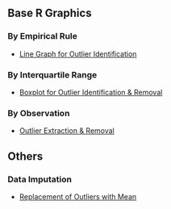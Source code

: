 ## Base R Graphics
### By Empirical Rule
- [Line Graph for Outlier Identification](../[SC]-Descriptive-Analytics/[SC]-Data-Visualisation/[M]-(Outlier)-Line-Graph.md)
### By Interquartile Range
- [Boxplot for Outlier Identification & Removal](../[SC]-Descriptive-Analytics/[SC]-Data-Visualisation/[M]-Boxplot.md)
### By Observation
- [Outlier Extraction & Removal](../[SC]-Descriptive-Analytics/[SC]-Descriptive-Statistical-Measures/[M]-Outlier-Extraction-&-Removal-by-Observation.md)
## Others
### Data Imputation
- [Replacement of Outliers with Mean](../[SC]-Descriptive-Analytics/[SC]-Descriptive-Statistical-Measures/[M]-Replacement-of-Outliers-with-Mean.md)
